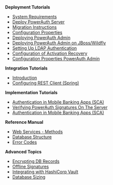 **Deployment Tutorials**

- [System Requirements](./System-Requirements.md)
- [Deploy PowerAuth Server](./Deploying-PowerAuth-Server.md)
- [Migration Instructions](./Migration-Instructions.md)
- [Configuration Properties](./Configuration-Properties.md)
- [Deploying PowerAuth Admin](./Deploying-PowerAuth-Admin.md)
- [Deploying PowerAuth Admin on JBoss/Wildfly](./Deploying-PowerAuth-Admin-Wildfly.md)
- [Setting Up LDAP Authentication](./Setting-Up-LDAP-Authentication.md)
- [Configuration of Activation Recovery](./Activation-Recovery.md)
- [Configuration Properties PowerAuth Admin](./Configuration-Properties-PowerAuth-Admin.md)

**Integration Tutorials**

- [Introduction](WebServices-Client.md)
- [Configuring REST Client (Spring)](./Configuring-REST-Client-for-Spring.md)

**Implementation Tutorials**

- [Authentication in Mobile Banking Apps (SCA)](https://developers.wultra.com/products/mobile-security-suite/develop/tutorials/Authentication-in-Mobile-Apps)
- [Verifying PowerAuth Signatures On The Server](https://developers.wultra.com/products/mobile-security-suite/develop/tutorials/Manual-Signature-Verification)
- [Authentication in Mobile Banking Apps (SCA)](https://developers.wultra.com/products/mobile-security-suite/develop/tutorials/Authentication-in-Mobile-Apps)

**Reference Manual**

- [Web Services - Methods](WebServices-Methods.md)
- [Database Structure](./Database-Structure.md)
- [Error Codes](./Server-Error-Codes.md)

**Advanced Topics**

- [Encrypting DB Records](./Encrypting-Records-in-Database.md)
- [Offline Signatures](./Offline-Signatures.md)
- [Integrating with HashiCorp Vault](./Using-HashiCorp-Vault.md)
- [Database Sizing](./Database-Sizing.md)